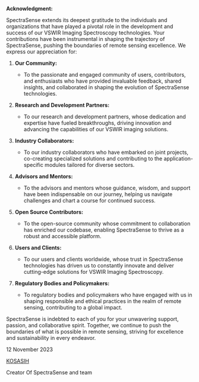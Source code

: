 **Acknowledgment:**

SpectraSense extends its deepest gratitude to the individuals and organizations that have played a pivotal role in the development and success of our VSWIR Imaging Spectroscopy technologies. Your contributions have been instrumental in shaping the trajectory of SpectraSense, pushing the boundaries of remote sensing excellence. We express our appreciation for:

1. **Our Community:**
   - To the passionate and engaged community of users, contributors, and enthusiasts who have provided invaluable feedback, shared insights, and collaborated in shaping the evolution of SpectraSense technologies.

2. **Research and Development Partners:**
   - To our research and development partners, whose dedication and expertise have fueled breakthroughs, driving innovation and advancing the capabilities of our VSWIR imaging solutions.

3. **Industry Collaborators:**
   - To our industry collaborators who have embarked on joint projects, co-creating specialized solutions and contributing to the application-specific modules tailored for diverse sectors.

4. **Advisors and Mentors:**
   - To the advisors and mentors whose guidance, wisdom, and support have been indispensable on our journey, helping us navigate challenges and chart a course for continued success.

5. **Open Source Contributors:**
   - To the open-source community whose commitment to collaboration has enriched our codebase, enabling SpectraSense to thrive as a robust and accessible platform.

6. **Users and Clients:**
   - To our users and clients worldwide, whose trust in SpectraSense technologies has driven us to constantly innovate and deliver cutting-edge solutions for VSWIR Imaging Spectroscopy.

7. **Regulatory Bodies and Policymakers:**
   - To regulatory bodies and policymakers who have engaged with us in shaping responsible and ethical practices in the realm of remote sensing, contributing to a global impact.

SpectraSense is indebted to each of you for your unwavering support, passion, and collaborative spirit. Together, we continue to push the boundaries of what is possible in remote sensing, striving for excellence and sustainability in every endeavor.

12 November 2023

[KOSASIH](https://www.linkedin.com/in/kosasih-81b46b5a) 

Creator Of SpectraSense and team
